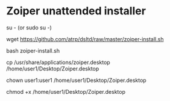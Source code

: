# Zoiper unattended installer

su - (or sudo su -)

wget https://github.com/atrp/dsltd/raw/master/zoiper-install.sh

bash zoiper-install.sh

cp /usr/share/applications/zoiper.desktop /home/user1/Desktop/Zoiper.desktop

chown user1:user1 /home/user1/Desktop/Zoiper.desktop

chmod +x /home/user1/Desktop/Zoiper.desktop
